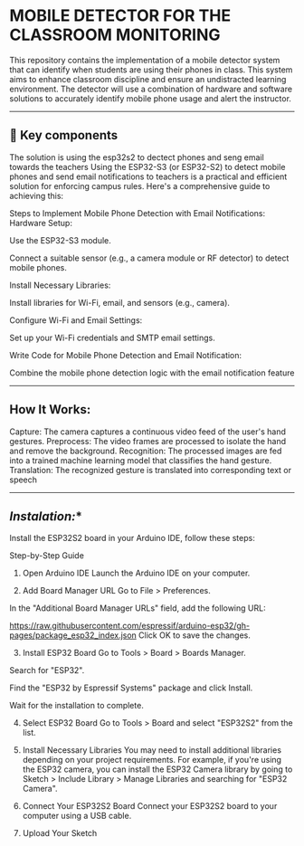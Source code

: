 # MOBILE DETECTOR FOR THE CLASSROOM MONITORING 

This repository contains the implementation of a mobile detector system that can identify when students are using their phones in class. This system aims to enhance classroom discipline and ensure an undistracted learning environment. The detector will use a combination of hardware and software solutions to accurately identify mobile phone usage and alert the instructor.


---

## 🎯 **Key components**

The solution is using the esp32s2 to dectect phones and seng email towards the teachers
Using the ESP32-S3 (or ESP32-S2) to detect mobile phones and send email notifications to teachers is a practical and efficient solution for enforcing campus rules. Here's a comprehensive guide to achieving this:

Steps to Implement Mobile Phone Detection with Email Notifications:
Hardware Setup:

Use the ESP32-S3 module.

Connect a suitable sensor (e.g., a camera module or RF detector) to detect mobile phones.

Install Necessary Libraries:

Install libraries for Wi-Fi, email, and sensors (e.g., camera).

Configure Wi-Fi and Email Settings:

Set up your Wi-Fi credentials and SMTP email settings.

Write Code for Mobile Phone Detection and Email Notification:

Combine the mobile phone detection logic with the email notification feature



---

##  **How It Works:**

Capture: The camera captures a continuous video feed of the user's hand gestures.
Preprocess: The video frames are processed to isolate the hand and remove the background.
Recognition: The processed images are fed into a trained machine learning model that classifies the hand gesture.
Translation: The recognized gesture is translated into corresponding text or speech

---

## *Instalation:**

Install the ESP32S2 board in your Arduino IDE, follow these steps:

Step-by-Step Guide
1. Open Arduino IDE
Launch the Arduino IDE on your computer.

2. Add Board Manager URL
Go to File > Preferences.

In the "Additional Board Manager URLs" field, add the following URL:

https://raw.githubusercontent.com/espressif/arduino-esp32/gh-pages/package_esp32_index.json
Click OK to save the changes.

3. Install ESP32 Board
Go to Tools > Board > Boards Manager.

Search for "ESP32".

Find the "ESP32 by Espressif Systems" package and click Install.

Wait for the installation to complete.

4. Select ESP32 Board
Go to Tools > Board and select "ESP32S2" from the list.

5. Install Necessary Libraries
You may need to install additional libraries depending on your project requirements. For example, if you're using the ESP32 camera, you can install the ESP32 Camera library by going to Sketch > Include Library > Manage Libraries and searching for "ESP32 Camera".

6. Connect Your ESP32S2 Board
Connect your ESP32S2 board to your computer using a USB cable.

7. Upload Your Sketch
